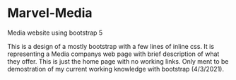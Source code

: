 # Marvel-Media
Media website using bootstrap 5 

This is a design of a mostly bootstrap with a few lines of inline css. It is representing a Media companys web page with brief description of what they offer. 
This is just the home page with no working links. Only ment to be demostration of my current working knowledge with bootstrap (4/3/2021).
